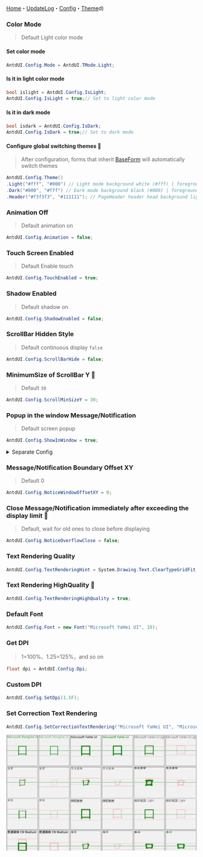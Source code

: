 [Home](Home.md)・[UpdateLog](UpdateLog.md)・[Config](Config.md)・[Theme](Theme.md)d)

### Color Mode

> Default Light color mode

#### Set color mode

``` csharp
AntdUI.Config.Mode = AntdUI.TMode.Light;
```

#### Is it in light color mode

``` csharp
bool islight = AntdUI.Config.IsLight;
AntdUI.Config.IsLight = true;// Set to light color mode
```

#### Is it in dark mode

``` csharp
bool isdark = AntdUI.Config.IsDark;
AntdUI.Config.IsDark = true;// Set to dark mode
```

#### Configure global switching themes 🔴

> After configuration, forms that inherit [BaseForm](Form/BaseForm.md) will automatically switch themes

``` csharp
AntdUI.Config.Theme()
.Light("#fff", "#000") // Light mode background white (#fff) | foreground black (#000)
.Dark("#000", "#fff") // Dark mode background black (#000) | foreground white (#fff)
.Header("#f3f3f3", "#111111"); // PageHeader header head background light color light gray (#f3f3f3) | dark background color dark gray (#111111)
```

### Animation Off

> Default animation on

``` csharp
AntdUI.Config.Animation = false;
```

### Touch Screen Enabled

> Default Enable touch

``` csharp
AntdUI.Config.TouchEnabled = true;
```

### Shadow Enabled

> Default shadow on

``` csharp
AntdUI.Config.ShadowEnabled = false;
```

### ScrollBar Hidden Style

> Default continuous display `false`

``` csharp
AntdUI.Config.ScrollBarHide = false;
```

### MinimumSize of ScrollBar Y 🔴

> Default `30`

``` csharp
AntdUI.Config.ScrollMinSizeY = 30;
```

### Popup in the window Message/Notification

> Default screen popup

``` csharp
AntdUI.Config.ShowInWindow = true;
```

<details>
<summary>Separate Config</summary>

> Popup in the window (Message)
``` csharp
AntdUI.Config.ShowInWindowByMessage = true;
```

> Popup in the window (Notification)
``` csharp
AntdUI.Config.ShowInWindowByNotification = true;
```

</details>

### Message/Notification Boundary Offset XY

> Default 0

``` csharp
AntdUI.Config.NoticeWindowOffsetXY = 0;
```

### Close Message/Notification immediately after exceeding the display limit 🔴

> Default, wait for old ones to close before displaying

``` csharp
AntdUI.Config.NoticeOverflowClose = false;
```

### Text Rendering Quality

``` csharp
AntdUI.Config.TextRenderingHint = System.Drawing.Text.ClearTypeGridFit;
```

### Text Rendering HighQuality 🔴

``` csharp
AntdUI.Config.TextRenderingHighQuality = true;
```

### Default Font

``` csharp
AntdUI.Config.Font = new Font("Microsoft YaHei UI", 10);
```

### Get DPI

> 1=100%、1.25=125%，and so on

``` csharp
float dpi = AntdUI.Config.Dpi;
```

### Custom DPI

``` csharp
AntdUI.Config.SetDpi(1.5F);
```

### Set Correction Text Rendering

``` csharp
AntdUI.Config.SetCorrectionTextRendering("Microsoft YaHei UI", "Microsoft YaHei"); //List of fonts that need to be corrected
```

![CorrectionTextRendering](Img/CorrectionTextRendering.jpg)